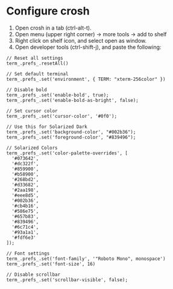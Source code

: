 # Configure crosh

1. Open crosh in a tab (ctrl-alt-t).
2. Open menu (upper right corner) -> more tools -> add to shelf
3. Right click on shelf icon, and select open as window.
4. Open developer tools (ctrl-shift-j), and paste the following:

```
// Reset all settings
term_.prefs_.resetAll()

// Set default terminal
term_.prefs_.set('environment', { TERM: "xterm-256color" })

// Disable bold 
term_.prefs_.set('enable-bold', true);
term_.prefs_.set('enable-bold-as-bright', false);

// Set cursor color
term_.prefs_.set('cursor-color', '#0f0');

// Use this for Solarized Dark 
term_.prefs_.set('background-color', "#002b36");
term_.prefs_.set('foreground-color', "#839496");

// Solarized Colors
term_.prefs_.set('color-palette-overrides', [
  '#073642', 
  '#dc322f', 
  '#859900', 
  '#b58900', 
  '#268bd2', 
  '#d33682', 
  '#2aa198', 
  '#eee8d5', 
  '#002b36', 
  '#cb4b16', 
  '#586e75', 
  '#657b83', 
  '#839496', 
  '#6c71c4', 
  '#93a1a1', 
  '#fdf6e3'
]);

// Font settings
term_.prefs_.set('font-family', '"Roboto Mono", monospace') 
term_.prefs_.set('font-size', 16)

// Disable scrollbar
term_.prefs_.set('scrollbar-visible', false);
```
